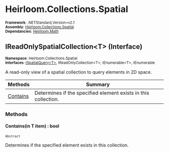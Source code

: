 # Heirloom.Collections.Spatial

<small>**Framework**: .NETStandard,Version=v2.1</small>  
<small>**Assembly**: [Heirloom.Collections.Spatial](../Heirloom.Collections.Spatial/Heirloom.Collections.Spatial.md)</small>  
<small>**Dependancies**: [Heirloom.Math](../Heirloom.Math/Heirloom.Math.md)</small>  

## IReadOnlySpatialCollection\<T> (Interface)
<small>**Namespace**: Heirloom.Collections.Spatial</sub></small>  
<small>**Interfaces**: [ISpatialQuery\<T>](Heirloom.Collections.Spatial.ISpatialQuery[T].md), IReadOnlyCollection\<T>, IEnumerable\<T>, IEnumerable</small>  

A read-only view of a spatial collection to query elements in 2D space.

| Methods | Summary |
|---------|---------|
| [Contains](#CONC6E9849A) | Determines if the specified element exists in this collection. |

### Methods

#### <a name="CONC6E9849A"></a>Contains(in T item) : bool

<small>`Abstract`</small>

Determines if the specified element exists in this collection.


